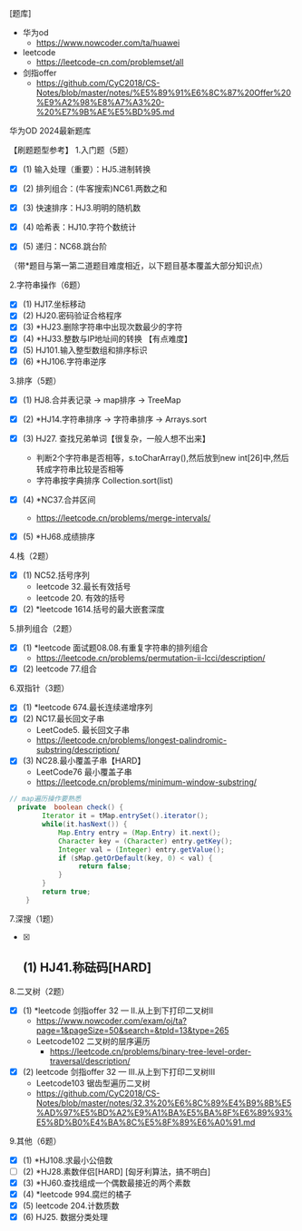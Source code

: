 
[题库]
- 华为od
  - https://www.nowcoder.com/ta/huawei
- leetcode
  - https://leetcode-cn.com/problemset/all
- 剑指offer
  - https://github.com/CyC2018/CS-Notes/blob/master/notes/%E5%89%91%E6%8C%87%20Offer%20%E9%A2%98%E8%A7%A3%20-%20%E7%9B%AE%E5%BD%95.md


华为OD 2024最新题库

【刷题题型参考】
1.入门题（5题）

- [x] (1) 输入处理（重要）：HJ5.进制转换
- [x] (2) 排列组合：(牛客搜索)NC61.两数之和
- [x] (3) 快速排序：HJ3.明明的随机数
- [x] (4) 哈希表：HJ10.字符个数统计
- [x] (5) 递归：NC68.跳台阶


（带*题目与第一第二道题目难度相近，以下题目基本覆盖大部分知识点）

2.字符串操作（6题）
- [x] (1) HJ17.坐标移动
- [x] (2) HJ20.密码验证合格程序
- [x] (3) *HJ23.删除字符串中出现次数最少的字符
- [x] (4) *HJ33.整数与IP地址间的转换 【有点难度】
- [x] (5) HJ101.输入整型数组和排序标识
- [x] (6) *HJ106.字符串逆序

3.排序（5题）
- [x] (1) HJ8.合并表记录 -> map排序 -> TreeMap
- [x] (2) *HJ14.字符串排序 -> 字符串排序 -> Arrays.sort
- [x] (3) HJ27. 查找兄弟单词【很复杂，一般人想不出来】
  - 判断2个字符串是否相等，s.toCharArray(),然后放到new int[26]中,然后转成字符串比较是否相等
  - 字符串按字典排序 Collection.sort(list)
- [x] (4) *NC37.合并区间
  - https://leetcode.cn/problems/merge-intervals/
- [x] (5) *HJ68.成绩排序


4.栈（2题）
- [x] (1) NC52.括号序列
  - leetcode 32.最长有效括号
  - leetcode 20. 有效的括号
- [x] (2) *leetcode 1614.括号的最大嵌套深度

5.排列组合（2题）
- [x] (1) *leetcode 面试题08.08.有重复字符串的排列组合
  - https://leetcode.cn/problems/permutation-ii-lcci/description/
- [x] (2) leetcode 77.组合

6.双指针（3题）
- [x] (1) *leetcode 674.最长连续递增序列
- [x] (2) NC17.最长回文子串
  - LeetCode5. 最长回文子串
  - https://leetcode.cn/problems/longest-palindromic-substring/description/
- [x] (3) NC28.最小覆盖子串【HARD】
  - LeetCode76 最小覆盖子串
  - https://leetcode.cn/problems/minimum-window-substring/

```java
// map遍历操作要熟悉
  private  boolean check() {
        Iterator it = tMap.entrySet().iterator();
        while(it.hasNext()) {
            Map.Entry entry = (Map.Entry) it.next();
            Character key = (Character) entry.getKey();
            Integer val = (Integer) entry.getValue();
            if (sMap.getOrDefault(key, 0) < val) {
                 return false;
            }
        }
        return true;
    }
```

7.深搜（1题）
- [x] (1) HJ41.称砝码[HARD]
  - 

8.二叉树（2题）
- [x] (1) *leetcode 剑指offer 32 — II.从上到下打印二叉树II
  - https://www.nowcoder.com/exam/oj/ta?page=1&pageSize=50&search=&tpId=13&type=265
  - Leetcode102 二叉树的层序遍历
    - https://leetcode.cn/problems/binary-tree-level-order-traversal/description/
- [x] (2) leetcode 剑指offer 32 — III.从上到下打印二叉树III
  - Leetcode103 锯齿型遍历二叉树
  - https://github.com/CyC2018/CS-Notes/blob/master/notes/32.3%20%E6%8C%89%E4%B9%8B%E5%AD%97%E5%BD%A2%E9%A1%BA%E5%BA%8F%E6%89%93%E5%8D%B0%E4%BA%8C%E5%8F%89%E6%A0%91.md

9.其他（6题）
- [x] (1) *HJ108.求最小公倍数
- [ ] (2) *HJ28.素数伴侣[HARD] [匈牙利算法，搞不明白]
- [x] (3) *HJ60.查找组成一个偶数最接近的两个素数
- [x] (4) *leetcode 994.腐烂的橘子
- [x] (5) leetcode 204.计数质数
- [x] (6) HJ25. 数据分类处理